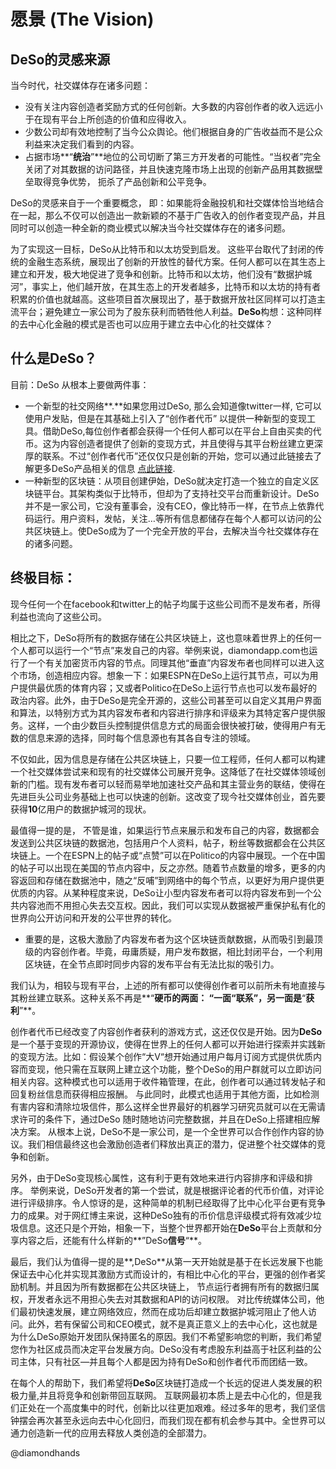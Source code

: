 # 愿景 \(The Vision\)

## **DeSo**的灵感来源

当今时代，社交媒体存在诸多问题：

* 没有关注内容创造者奖励方式的任何创新。大多数的内容创作者的收入远远小于在现有平台上所创造的价值和应得收入。
* 少数公司却有效地控制了当今公众舆论。他们根据自身的广告收益而不是公众利益来决定我们看到的内容。
* 占据市场**“**统治**”**地位的公司切断了第三方开发者的可能性。“当权者”完全关闭了对其数据的访问路径，并且快速克隆市场上出现的创新产品用其数据壁垒取得竞争优势， 扼杀了产品创新和公平竞争。

DeSo的灵感来自于一个重要概念， 即：如果能将金融投机和社交媒体恰当地结合在一起，那么不仅可以创造出一款新颖的不基于广告收入的创作者变现产品，并且同时可以创造一种全新的商业模式以解决当今社交媒体存在的诸多问题。

为了实现这一目标，DeSo从比特币和以太坊受到启发。 这些平台取代了封闭的传统的金融生态系统，展现出了创新的开放性的替代方案。任何人都可以在其生态上建立和开发，极大地促进了竞争和创新。比特币和以太坊，他们没有“数据护城河”，事实上，他们越开放，在其生态上的开发者越多，比特币和以太坊的持有者积累的价值也就越高。这些项目首次展现出了，基于数据开放社区同样可以打造主流平台；避免建立一家公司为了股东获利而牺牲他人利益。**DeSo**构想：这种同样的去中心化金融的模式是否也可以应用于建立去中心化的社交媒体？

## 什么是**DeSo**？

目前：DeSo 从根本上要做两件事：

* 一个新型的社交网络**.**如果您用过DeSo, 那么会知道像twitter一样, 它可以使用户发贴，但是在其基础上引入了“创作者代币” 以提供一种新型的变现工具。借助DeSo,每位创作者都会获得一个任何人都可以在平台上自由买卖的代币。这为内容创造者提供了创新的变现方式，并且使得与其平台粉丝建立更深厚的联系。不过“创作者代币”还仅仅只是创新的开始，您可以通过此链接去了解更多DeSo产品相关的信息 [点此链接](https://docs.deso.org).
* 一种新型的区块链：从项目创建伊始，DeSo就决定打造一个独立的自定义区块链平台。其架构类似于比特币，但却为了支持社交平台而重新设计。DeSo并不是一家公司，它没有董事会，没有CEO，像比特币一样，在节点上依靠代码运行。用户资料，发帖，关注…等所有信息都储存在每个人都可以访问的公共区块链上。使DeSo成为了一个完全开放的平台，去解决当今社交媒体存在的诸多问题。

## 终极目标：

现今任何一个在facebook和twitter上的帖子均属于这些公司而不是发布者，所得利益也流向了这些公司。

相比之下，DeSo将所有的数据存储在公共区块链上，这也意味着世界上的任何一个人都可以运行一个“节点”来发自己的内容。举例来说，diamondapp.com也运行了一个有关加密货币内容的节点。同理其他“垂直”内容发布者也同样可以进入这个市场，创造相应内容。想象一下：如果ESPN在DeSo上运行其节点，可以为用户提供最优质的体育内容；又或者Politico在DeSo上运行节点也可以发布最好的政治内容。此外，由于DeSo是完全开源的，这些公司甚至可以自定义其用户界面和算法，以特别方式为其内容发布者和内容进行排序和评级来为其特定客户提供服务。这样，一个由少数巨头控制提供信息方式的局面会很快被打破，使得用户有无数的信息来源的选择，同时每个信息源也有其各自专注的领域。

不仅如此，因为信息是存储在公共区块链上，只要一位工程师，任何人都可以构建一个社交媒体尝试来和现有的社交媒体公司展开竞争。这降低了在社交媒体领域创新的门槛。现有发布者可以轻而易举地加速社交产品和其主营业务的联结，使得在先进巨头公司业务基础上也可以快速的创新。这改变了现今社交媒体创业，首先要获得**10**亿用户的数据护城河的现状。

最值得一提的是， 不管是谁，如果运行节点来展示和发布自己的内容，数据都会发送到公共区块链的数据池，包括用户个人资料，帖子，粉丝等数据都会在公共区块链上。一个在ESPN上的帖子或“点赞”可以在Politico的内容中展现。一个在中国的帖子可以出现在美国的节点内容中，反之亦然。随着节点数量的增多，更多的内容返回和存储在数据池中，随之“反哺”到网络中的每个节点，以更好为用户提供更优质的内容。从某种程度来说，DeSo让小型内容发布者可以将内容发布到一个公共内容池而不用担心失去交互权。因此，我们可以实现从数据被严重保护私有化的世界向公开访问和开发的公平世界的转化。

* 重要的是，这极大激励了内容发布者为这个区块链贡献数据，从而吸引到最顶级的内容创作者。毕竟，毋庸质疑，用户发布数据，相比封闭平台，一个利用区块链，在全节点即时同步内容的发布平台有无法比拟的吸引力。

我们认为，相较与现有平台，上述的所有都可以使得创作者可以前所未有地直接与其粉丝建立联系。这种关系不再是**“**硬币的两面： **“**一面**“**联系**”**，另一面是**“**获利**”**。

创作者代币已经改变了内容创作者获利的游戏方式，这还仅仅是开始。因为**DeSo**是一个基于变现的开源协议，使得在世界上的任何人都可以开始进行探索并实践新的变现方法。比如：假设某个创作“大V“想开始通过用户每月订阅方式提供优质内容而变现，他只需在互联网上建立这个功能，整个DeSo的用户群就可以立即访问相关内容。这种模式也可以适用于收件箱管理，在此，创作者可以通过转发帖子和回复粉丝信息而获得相应报酬。 与此同时，此模式也适用于其他方面，比如检测有害内容和清除垃圾信件，那么这样全世界最好的机器学习研究员就可以在无需请求许可的条件下，通过DeSo 随时随地访问完整数据，并且在DeSo上搭建相应解决方案。 从根本上说，DeSo不是一家公司，是一个全世界可以合作创作内容的协议。我们相信最终这也会激励创造者们释放出真正的潜力，促进整个社交媒体的竞争和创新。

另外，由于DeSo变现核心属性，这有利于更有效地来进行内容排序和评级和排序。 举例来说，DeSo开发者的第一个尝试，就是根据评论者的代币价值，对评论进行评级排序。令人惊讶的是，这种简单的机制已经取得了比中心化平台更有竞争力的成果。对于网红博主来说，这种DeSo独有的币价信息评级模式将有效减少垃圾信息。这还只是个开始，相象一下，当整个世界都开始在**DeSo**平台上贡献和分享内容之后，还能有什么样新的**”DeSo**信号**“**。

最后，我们认为值得一提的是**,DeSo**从第一天开始就是基于在长远发展下也能保证去中心化并实现其激励方式而设计的，有相比中心化的平台，更强的创作者奖励机制。并且因为所有数据都在公共区块链上， 节点运行者拥有所有的数据归属权，开发者永远不用担心失去对其数据和API的访问权限。 对比传统媒体公司，他们最初快速发展，建立网络效应，然而在成功后却建立数据护城河阻止了他人访问。此外，若有保留公司和CEO模式，就不是真正意义上的去中心化，这也就是为什么DeSo原始开发团队保持匿名的原因。我们不希望影响您的判断，我们希望您作为社区成员而决定平台发展方向。DeSo没有考虑股东利益高于社区利益的公司主体，只有社区—并且每个人都是因为持有DeSo和创作者代币而团结一致。

在每个人的帮助下，我们希望将**DeSo**区块链打造成一个长远的促进人类发展的积极力量,并且将竞争和创新带回互联网。 互联网最初本质上是去中心化的，但是我们正处在一个高度集中的时代，创新比以往更加艰难。经过多年的思考，我们坚信钟摆会再次甚至永远向去中心化回归，而我们现在都有机会参与其中。全世界可以通力创造新一代的应用去释放人类创造的全部潜力。

@diamondhands

